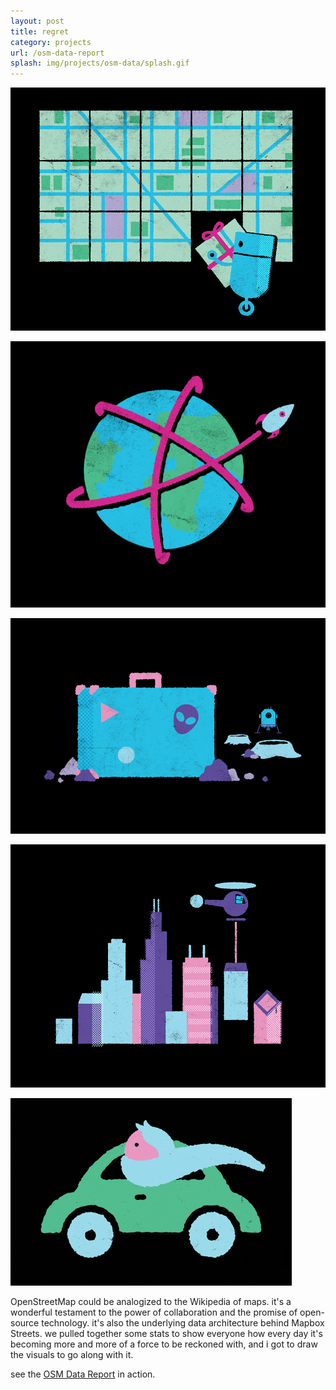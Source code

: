 ```yaml
---
layout: post
title: regret
category: projects
url: /osm-data-report
splash: img/projects/osm-data/splash.gif
---
```


![map](../img/projects/osm-data/map.jpg)

![rocket](../img/projects/osm-data/rocket.jpg)

![lander](../img/projects/osm-data/lander.jpg)

![chicago](../img/projects/osm-data/chicago.jpg)

![beard](../img/projects/osm-data/beard.gif)

OpenStreetMap could be analogized to the Wikipedia of maps. it's a wonderful testament to the power of collaboration and the promise of open-source technology. it's also the underlying data architecture behind Mapbox Streets. we pulled together some stats to show everyone how every day it's becoming more and more of a force to be reckoned with, and i got to draw the visuals to go along with it.

see the [OSM Data Report](https://www.mapbox.com/osm-data-report/) in action.